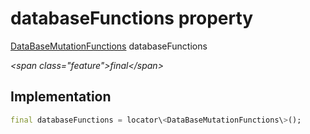 


# databaseFunctions property







[DataBaseMutationFunctions](../../services_database_mutation_functions/DataBaseMutationFunctions-class.md) databaseFunctions
  
_\<span class="feature"\>final\</span\>_






## Implementation

```dart
final databaseFunctions = locator\<DataBaseMutationFunctions\>();
```







